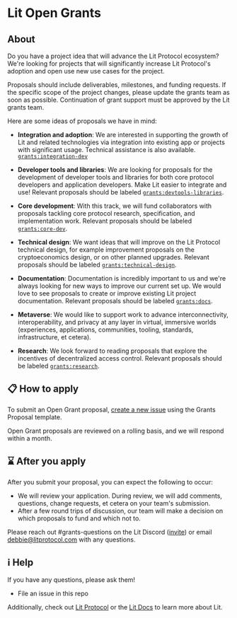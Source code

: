 # Lit Open Grants
## About
Do you have a project idea that will advance the Lit Protocol ecosystem? We're looking for projects that will significantly increase Lit Protocol's adoption and open use new use cases for the project.

Proposals should include deliverables, milestones, and funding requests. If the specific scope of the project changes, please update the grants team as soon as possible. Continuation of grant support must be approved by the Lit grants team. 

Here are some ideas of proposals we have in mind: 
- **Integration and adoption**: We are interested in supporting the growth of Lit and related technologies via integration into existing app or projects with significant usage. Technical assistance is also available. [`grants:integration-dev`](https://github.com/LIT-Protocol/LitGrants/labels/grants%3Aintegration-dev)

- **Developer tools and libraries**: We are looking for proposals for the development of developer tools and libraries for both core protocol developers and application developers. Make Lit easier to integrate and use! Relevant proposals should be labeled [`grants:devtools-libraries`](https://github.com/LIT-Protocol/LitGrants/labels/grants%3Adevtools-libraries).

- **Core development**: With this track, we will fund collaborators with proposals tackling core protocol research, specification, and implementation work. Relevant proposals should be labeled [`grants:core-dev`](https://github.com/LIT-Protocol/LitGrants/labels/grants%3Acore-dev).

- **Technical design**: We want ideas that will improve on the Lit Protocol technical design, for example improvement proposals on the cryptoeconomics design, or on other planned upgrades. Relevant proposals should be labeled [`grants:technical-design`](https://github.com/LIT-Protocol/LitGrants/labels/grants%3Atechnical-design).

- **Documentation**: Documentation is incredibly important to us and we're always looking for new ways to improve our current set up. We would love to see proposals to create or improve existing Lit project documentation. Relevant proposals should be labeled [`grants:docs`](https://github.com/LIT-Protocol/LitGrants/labels/grants%3Adocs).

- **Metaverse**: We would like to support work to advance interconnectivity, interoperability, and privacy at any layer in virtual, immersive worlds (experiences, applications, communities, tooling, standards, infrastructure, et cetera).

- **Research**: We look forward to reading proposals that explore the incentives of decentralized access control. Relevant proposals should be labeled  [`grants:research`](https://github.com/LIT-Protocol/LitGrants/labels/grants%3Aresearch).


## 📋 How to apply
                                    
To submit an Open Grant proposal, [create a new issue](https://github.com/LIT-Protocol/LitGrants/issues/new?assignees=&labels=&template=open-grants-application.md&title=Open+Grant%3A+%3CYour+Title+Here%3E) using the Grants Proposal template.
                                                                                                                        
Open Grant proposals are reviewed on a rolling basis, and we will respond within a month.                                                          

## ⌛ After you apply

After you submit your proposal, you can expect the following to occur:

- We will review your application. During review, we will add comments, questions, change requests, et cetera on your team's submission.
- After a few round trips of discussion, our team will make a decision on which proposals to fund and which not to. <!--Accepted proposals will be merged into the appropriate directory, i.e. either [`open-grant`]() or [`rfp-proposals`]().-->

Please reach out #grants-questions on the Lit Discord ([invite](https://discord.gg/bBFbmpCX)) or email debbie@litprotocol.com with any questions.

## ℹ️ Help

If you have any questions, please ask them!
- File an issue in this repo

Additionally, check out [Lit Protocol](https://litprotocol.com/) or the [Lit Docs](https://developer.litprotocol.com/docs/intro/) to learn more about Lit.
